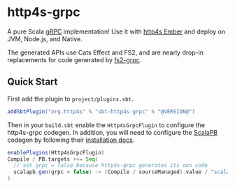 # http4s-grpc

A pure Scala [gRPC] implementation! Use it with [http4s Ember] and deploy on JVM, Node.js, and Native.

The generated APIs use Cats Effect and FS2, and are nearly drop-in replacements for code generated by [fs2-grpc].

[gRPC]: https://grpc.io/
[http4s Ember]: https://http4s.org/v0.23/docs/integrations.html#ember
[fs2-grpc]: https://github.com/typelevel/fs2-grpc

## Quick Start

First add the plugin to `project/plugins.sbt`.

```scala
addSbtPlugin("org.http4s" % "sbt-http4s-grpc" % "@VERSION@")
```

Then in your `build.sbt` enable the `Http4sGrpcPlugin` to configure the http4s-grpc codegen. In addition, you will need to configure the [ScalaPB] codegen by following their [installation docs][ScalaPB installation].

```scala
enablePlugins(Http4sGrpcPlugin)
Compile / PB.targets ++= Seq(
  // set grpc = false because http4s-grpc generates its own code
  scalapb.gen(grpc = false) -> (Compile / sourceManaged).value / "scalapb"
)
```

[ScalaPB]: https://scalapb.github.io/
[ScalaPB installation]: https://scalapb.github.io/docs/installation

